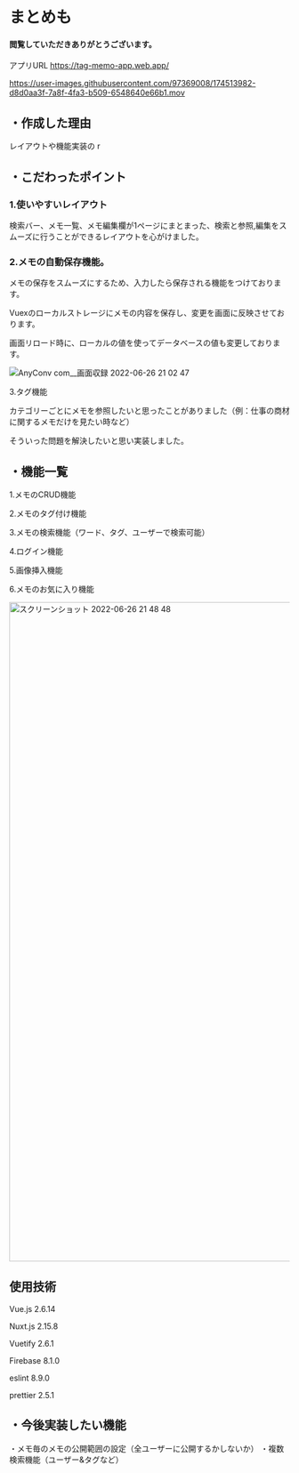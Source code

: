 # まとめも
#### 閲覧していただきありがとうございます。
アプリURL
https://tag-memo-app.web.app/




https://user-images.githubusercontent.com/97369008/174513982-d8d0aa3f-7a8f-4fa3-b509-6548640e66b1.mov



## ・作成した理由
レイアウトや機能実装の
r




## ・こだわったポイント 
### 1.使いやすいレイアウト

検索バー、メモ一覧、メモ編集欄が1ページにまとまった、検索と参照,編集をスムーズに行うことができるレイアウトを心がけました。


### 2.メモの自動保存機能。

メモの保存をスムーズにするため、入力したら保存される機能をつけております。

Vuexのローカルストレージにメモの内容を保存し、変更を画面に反映させております。

画面リロード時に、ローカルの値を使ってデータベースの値も変更しております。

![AnyConv com__画面収録 2022-06-26 21 02 47](https://user-images.githubusercontent.com/97369008/175814632-54fe59bf-27ad-4b5c-972d-d3ac0d851e75.gif)


3.タグ機能

カテゴリーごとにメモを参照したいと思ったことがありました（例：仕事の商材に関するメモだけを見たい時など）

そういった問題を解決したいと思い実装しました。



## ・機能一覧
1.メモのCRUD機能

2.メモのタグ付け機能

3.メモの検索機能（ワード、タグ、ユーザーで検索可能）

4.ログイン機能

5.画像挿入機能

6.メモのお気に入り機能


<img width="1186" alt="スクリーンショット 2022-06-26 21 48 48" src="https://user-images.githubusercontent.com/97369008/175814986-965bb78f-9193-4fd9-beca-2a4cc853f376.png">




## 使用技術
Vue.js 2.6.14

Nuxt.js 2.15.8

Vuetify 2.6.1

Firebase 8.1.0

eslint 8.9.0

prettier 2.5.1


## ・今後実装したい機能
・メモ毎のメモの公開範囲の設定（全ユーザーに公開するかしないか）
・複数検索機能（ユーザー&タグなど）

